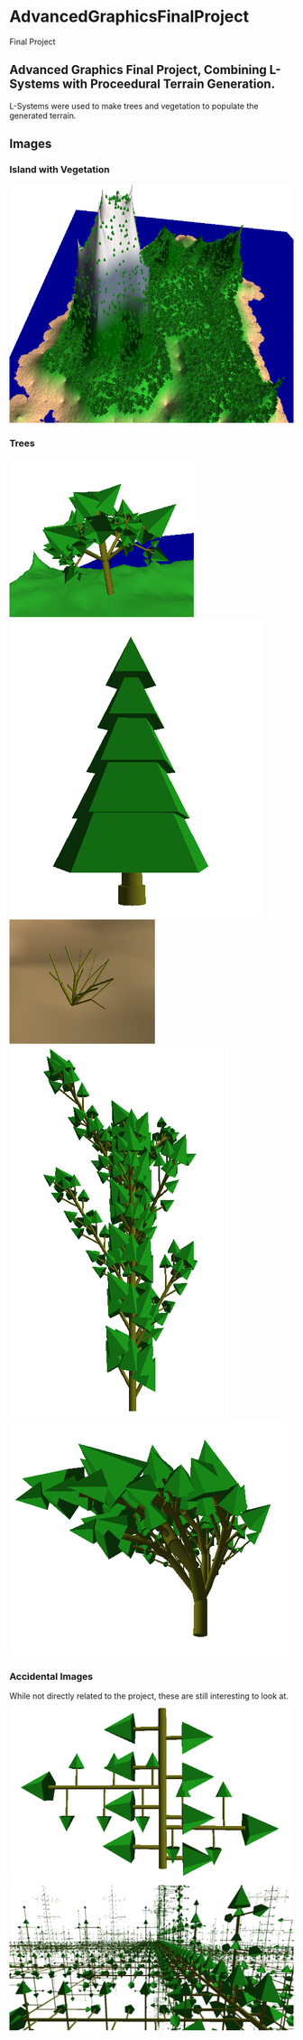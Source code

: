 # AdvancedGraphicsFinalProject
Final Project

## Advanced Graphics Final Project, Combining L-Systems with Proceedural Terrain Generation.
L-Systems were used to make trees and vegetation to populate the generated terrain.

## Images
### Island with Vegetation
![Island](IslandWithTrees.png)

### Trees

![BigTree](FractalBigTreeTerrain.png)
![PineTree](FractalPineTree.png)
![ScrubBush](FractalScrubBushTerrain.png)
![TallTree](FractalTreeTall.png)
![SlantedTree](FractalTreeSlanted.png)

### Accidental Images
While not directly related to the project, these are still interesting to look at.
![2DTree](2dFractal90.png)
![BigFractal](EnormousFractal.png)

